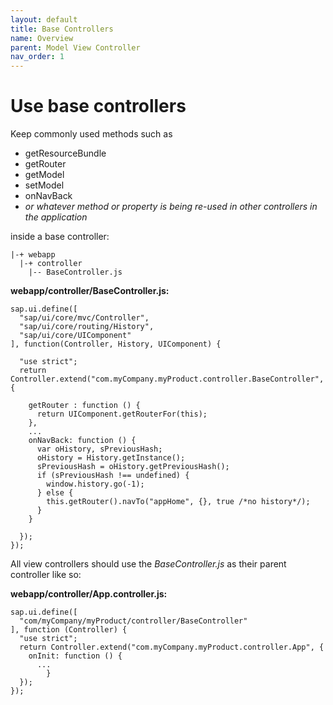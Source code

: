 ```yaml
---
layout: default
title: Base Controllers
name: Overview
parent: Model View Controller
nav_order: 1
---
```


# Use base controllers

Keep commonly used methods such as

- getResourceBundle
- getRouter
- getModel
- setModel
- onNavBack
- _or whatever method or property is being re-used in other controllers in the application_

inside a base controller:

    |-+ webapp
      |-+ controller
        |-- BaseController.js

**webapp/controller/BaseController.js:**

    sap.ui.define([
      "sap/ui/core/mvc/Controller",
      "sap/ui/core/routing/History",
      "sap/ui/core/UIComponent"
    ], function(Controller, History, UIComponent) {

      "use strict";
      return Controller.extend("com.myCompany.myProduct.controller.BaseController", {

        getRouter : function () {
          return UIComponent.getRouterFor(this);
        },
        ...
        onNavBack: function () {
          var oHistory, sPreviousHash;
          oHistory = History.getInstance();
          sPreviousHash = oHistory.getPreviousHash();
          if (sPreviousHash !== undefined) {
            window.history.go(-1);
          } else {
            this.getRouter().navTo("appHome", {}, true /*no history*/);
          }
        }

      });
    });

All view controllers should use the _BaseController.js_ as their parent controller like so:

**webapp/controller/App.controller.js:**

    sap.ui.define([
      "com/myCompany/myProduct/controller/BaseController"
    ], function (Controller) {
      "use strict";
      return Controller.extend("com.myCompany.myProduct.controller.App", {
        onInit: function () {
          ...
    		}
      });
    });
